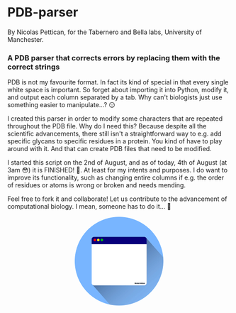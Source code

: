 # PDB-parser

By Nicolas Pettican, for the Tabernero and Bella labs, University of Manchester.

### A PDB parser that corrects errors by replacing them with the correct strings

PDB is not my favourite format. In fact its kind of special in that every single white space is important. So forget about importing it into Python, modify it, and output each column separated by a tab.
Why can't biologists just use something easier to manipulate...? :expressionless:

I created this parser in order to modify some characters that are repeated throughout the PDB file. Why do I need this? Because despite all the scientific advancements, there still isn't a straightforward way to e.g. add specific glycans to specific residues in a protein. You kind of have to play around with it. And that can create PDB files that need to be modified. 

I started this script on the 2nd of August, and as of today, 4th of August (at 3am :flushed:) it is FINISHED! :punch:. At least for my intents and purposes. I do want to improve its functionality, such as changing entire columns if e.g. the order of residues or atoms is wrong or broken and needs mending.

Feel free to fork it and collaborate! Let us contribute to the advancement of computational biology. I mean, someone has to do it... :metal:

<center><a href="http://www.nicolaspettican.com"><img src="https://raw.githubusercontent.com/nickpettican/SparkzLab/master/img/code_white_small.gif" style="width: 40%; -moz-border-radius: 128px; border-radius: 50%; height: auto; -webkit-border-radius: 50%;"></img></a></center>
